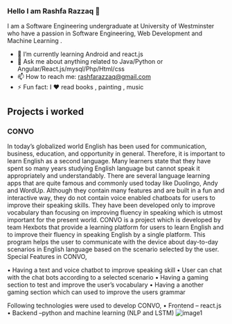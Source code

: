 ### Hello I am Rashfa Razzaq 👋
  
I am a Software Engineering undergraduate at University of Westminster who have a passion in Software Engineering, Web Development and Machine Learning .

- 🌱 I’m currently learning Android and react.js
- 💬 Ask me about anything related to Java/Python or Angular/React.js/mysql/Php/Html/css
- 📫 How to reach me: rashfarazzaq@gmail.com 
- ⚡ Fun fact: I ♥ read books , painting , music

## Projects i worked 
 ### CONVO 
In today’s globalized world English has been used for communication, business, education, and opportunity in general. Therefore, it is important to learn English as a second language. Many learners state that they have spent so many years studying English language but cannot speak it appropriately and understandably.
There are several language learning apps that are quite famous and commonly used today like Duolingo, Andy and WordUp. Although they contain many features and are built in a fun and interactive way, they do not contain voice enabled chatboats for users to improve their speaking skills. They have been developed only to improve vocabulary than focusing on improving fluency in speaking which is utmost important for the present world.
CONVO is a project which is developed by team Hexbots that provide a learning platform for users to learn English and to improve their fluency in speaking English by a single platform. This program helps the user to communicate with the device about day-to-day scenarios in English language based on the scenario selected by the user.
Special Features in CONVO,

•	Having a text and voice chatbot to improve speaking skill
•	User can chat with the chat bots according to a selected scenario 
•	Having a gaming section to test and improve the user’s vocabulary 
•	Having a another gaming section which can used to improve the users grammar 

Following technologies were used to develop CONVO,
•	Frontend – react.js 
•	Backend –python and machine learning (NLP and LSTM)
![image1](https://user-images.githubusercontent.com/75743573/120898465-9c783280-c648-11eb-8812-9c3641129281.jpeg)

 



